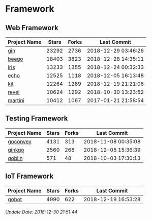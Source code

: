 # Framework

## Web Framework

| Project Name | Stars | Forks | Last Commit |
| ------------ | ----- | ----- | ----------- |
| [gin](https://github.com/gin-gonic/gin) | 23292 | 2736 | 2018-12-29 03:46:26 |
| [beego](https://github.com/astaxie/beego) | 18403 | 3823 | 2018-12-28 14:35:11 |
| [iris](https://github.com/kataras/iris) | 13233 | 1355 | 2018-12-24 00:32:33 |
| [echo](https://github.com/labstack/echo) | 12525 | 1118 | 2018-12-05 16:13:48 |
| [kit](https://github.com/go-kit/kit) | 12264 | 1289 | 2018-12-19 21:21:06 |
| [revel](https://github.com/revel/revel) | 10624 | 1292 | 2018-10-30 13:23:52 |
| [martini](https://github.com/go-martini/martini) | 10412 | 1067 | 2017-01-21 21:58:54 |

## Testing Framework

| Project Name | Stars | Forks | Last Commit |
| ------------ | ----- | ----- | ----------- |
| [goconvey](https://github.com/smartystreets/goconvey) | 4131 | 313 | 2018-11-08 00:35:08 |
| [ginkgo](https://github.com/onsi/ginkgo) | 2560 | 268 | 2018-12-05 15:36:39 |
| [goblin](https://github.com/franela/goblin) | 571 | 48 | 2018-10-03 17:30:13 |

## IoT Framework

| Project Name | Stars | Forks | Last Commit |
| ------------ | ----- | ----- | ----------- |
| [gobot](https://github.com/hybridgroup/gobot) | 4990 | 622 | 2018-12-19 16:53:28 |

*Update Date: 2018-12-30 21:51:44*